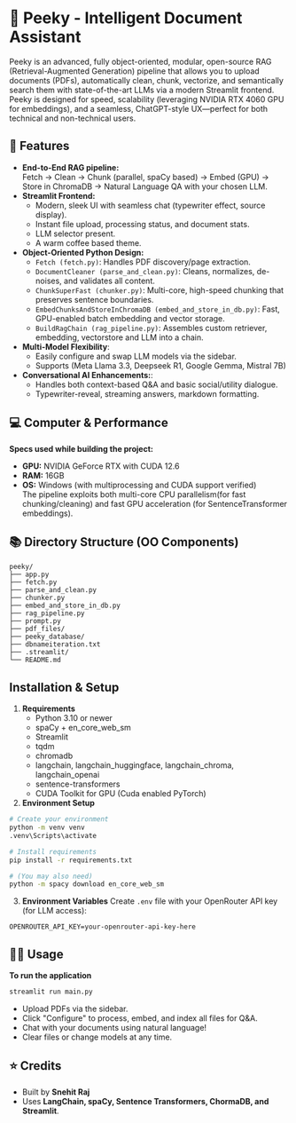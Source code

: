 # 🤖 Peeky - Intelligent Document Assistant

Peeky is an advanced, fully object-oriented, modular, open-source RAG (Retrieval-Augmented Generation) pipeline that allows you to upload documents (PDFs), automatically clean, chunk, vectorize, and semantically search them with state-of-the-art LLMs via a modern Streamlit frontend. Peeky is designed for speed, scalability (leveraging NVIDIA RTX 4060 GPU for embeddings), and a seamless, ChatGPT-style UX—perfect for both technical and non-technical users.

## 🚀 Features
- **End-to-End RAG pipeline:**  
Fetch → Clean → Chunk (parallel, spaCy based) → Embed (GPU) → Store in ChromaDB → Natural Language QA with your chosen LLM.
- **Streamlit Frontend:**  
  - Modern, sleek UI with seamless chat (typewriter effect, source display).
  - Instant file upload, processing status, and document stats.
  - LLM selector present.
  - A warm coffee based theme.
- **Object-Oriented Python Design:**  
  - ```Fetch (fetch.py)```: Handles PDF discovery/page extraction.
  - ```DocumentCleaner (parse_and_clean.py)```: Cleans, normalizes, de-noises, and validates all content.
  - ```ChunkSuperFast (chunker.py)```: Multi-core, high-speed chunking that preserves sentence boundaries.
  - ```EmbedChunksAndStoreInChromaDB (embed_and_store_in_db.py)```: Fast, GPU-enabled batch embedding and vector storage.
  - ```BuildRagChain (rag_pipeline.py)```: Assembles custom retriever, embedding, vectorstore and LLM into a chain.
- **Multi-Model Flexibility**:  
  - Easily configure and swap LLM models via the sidebar.
  - Supports (Meta Llama 3.3, Deepseek R1, Google Gemma, Mistral 7B)
- **Conversational AI Enhancements:**:
  - Handles both context-based Q&A and basic social/utility dialogue.
  - Typewriter-reveal, streaming answers, markdown formatting.

## 💻 Computer & Performance
**Specs used while building the project:**
- **GPU:** NVIDIA GeForce RTX with CUDA 12.6
- **RAM:** 16GB
- **OS:** Windows (with multiprocessing and CUDA support verified)  
The pipeline exploits both multi-core CPU parallelism(for fast chunking/cleaning) and fast GPU acceleration (for SentenceTransformer embeddings).

## 📚 Directory Structure (OO Components)
```text
peeky/
├── app.py
├── fetch.py
├── parse_and_clean.py
├── chunker.py
├── embed_and_store_in_db.py
├── rag_pipeline.py
├── prompt.py
├── pdf_files/
├── peeky_database/
├── dbnameiteration.txt
├── .streamlit/
└── README.md
```

## Installation & Setup
1. **Requirements**  
   - Python 3.10 or newer
   - spaCy + en_core_web_sm
   - Streamlit
   - tqdm
   - chromadb
   - langchain, langchain_huggingface, langchain_chroma, langchain_openai
   - sentence-transformers
   - CUDA Toolkit for GPU (Cuda enabled PyTorch)
2. **Environment Setup**
```bash
# Create your environment
python -m venv venv
.venv\Scripts\activate

# Install requirements
pip install -r requirements.txt

# (You may also need)
python -m spacy download en_core_web_sm
```
3. **Environment Variables**
Create ```.env``` file with your OpenRouter API key (for LLM access):
```text
OPENROUTER_API_KEY=your-openrouter-api-key-here
```
## 🏃‍♂️ Usage
**To run the application**
```bash
streamlit run main.py
```
- Upload PDFs via the sidebar.
- Click "Configure" to process, embed, and index all files for Q&A.
- Chat with your documents using natural language!
- Clear files or change models at any time.

## ⭐ Credits
- Built by **Snehit Raj**
- Uses **LangChain, spaCy, Sentence Transformers, ChormaDB, and Streamlit**.